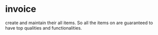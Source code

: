 # invoice
create and maintain their all items. So all the items on are guaranteed to have top qualities and functionalities. 
